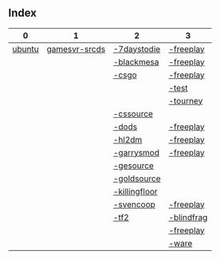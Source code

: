## Index
| 0                                          | 1                                                             | 2                                                                          | 3                                                                             |
|--------------------------------------------|---------------------------------------------------------------|----------------------------------------------------------------------------|-------------------------------------------------------------------------------|
| [ubuntu](https://hub.docker.com/_/ubuntu/) | [gamesvr-srcds](https://github.com/LacledesLAN/gamesvr-srcds) | [-7daystodie](https://github.com/LacledesLAN/gamesvr-srcds-7daystodie)     | [-freeplay](https://github.com/LacledesLAN/gamesvr-srcds-7daystodie-freeplay) |
|                                            |                                                               | [-blackmesa](https://github.com/LacledesLAN/gamesvr-srcds-blackmesa)       | [-freeplay](https://github.com/LacledesLAN/gamesvr-srcds-blackmesa-freeplay)  |
|                                            |                                                               | [-csgo](https://github.com/LacledesLAN/gamesvr-srcds-csgo)                 | [-freeplay](https://github.com/LacledesLAN/gamesvr-srcds-csgo-freeplay)       |
|                                            |                                                               |                                                                            | [-test](https://github.com/LacledesLAN/gamesvr-srcds-csgo-test)               |
|                                            |                                                               |                                                                            | [-tourney](https://github.com/LacledesLAN/gamesvr-srcds-csgo-tourney)         |
|                                            |                                                               | [-cssource](https://github.com/LacledesLAN/gamesvr-srcds-cssource)         |                                                                               |
|                                            |                                                               | [-dods](https://github.com/LacledesLAN/gamesvr-srcds-dods)                 | [-freeplay](https://github.com/LacledesLAN/gamesvr-srcds-dods-freeplay)       |
|                                            |                                                               | [-hl2dm](https://github.com/LacledesLAN/gamesvr-srcds-hl2dm)               | [-freeplay](https://github.com/LacledesLAN/gamesvr-srcds-hl2dm-freeplay)      |
|                                            |                                                               | [-garrysmod](https://github.com/LacledesLAN/gamesvr-srcds-garrysmod)       | [-freeplay](https://github.com/LacledesLAN/gamesvr-srcds-garrysmod-freeplay)  |
|                                            |                                                               | [-gesource](https://github.com/LacledesLAN/gamesvr-srcds-gesource)         |                                                                               |
|                                            |                                                               | [-goldsource](https://github.com/LacledesLAN/gamesvr-srcds-goldsource)     |                                                                               |
|                                            |                                                               | [-killingfloor](https://github.com/LacledesLAN/gamesvr-srcds-killingfloor) |                                                                               |
|                                            |                                                               | [-svencoop](https://github.com/LacledesLAN/gamesvr-srcds-svencoop)         | [-freeplay](https://github.com/LacledesLAN/gamesvr-srcds-svencoop-freeplay)   |
|                                            |                                                               | [-tf2](https://github.com/LacledesLAN/gamesvr-srcds-tf2)                   | [-blindfrag](https://github.com/LacledesLAN/gamesvr-srcds-tf2-blindfrag)      |
|                                            |                                                               |                                                                            | [-freeplay](https://github.com/LacledesLAN/gamesvr-srcds-tf2-freeplay)        |
|                                            |                                                               |                                                                            | [-ware](https://github.com/LacledesLAN/gamesvr-srcds-tf2-ware)                |
